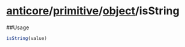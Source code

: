 # [anticore](../../../../../#reference)/[primitive](../../#reference)/[object](../#reference)/<a name="reference">isString</a>

##Usage

```js
isString(value)
```